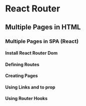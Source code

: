 # React  Router

## Multiple Pages in HTML

### Multiple Pages in SPA (React)

#### Install React Router Dom

#### Defining Routes

#### Creating Pages

#### Using Links and to prop

#### Using Router Hooks
